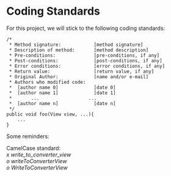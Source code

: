 # Coding Standards

For this project, we will stick to the following coding standards:

```
/*
 * Method signature:			[method signature]
 * Description of method:		[method description]
 * Pre-conditions:				[pre-conditions, if any]
 * Post-conditions:				[post-conditions, if any]
 * Error conditions:			[error conditions, if any]
 * Return value:				[return value, if any]
 * Original Author:				[name and/or e-mail]
 * Authors who modified code:	
 *	[author name 0]				[date 0]
 *	[author name 1]				[date 1]
 *	     ...			  	  ...
 * 	[author name n]				[date n]	
 */
public void foo(View view, ...){
	...
}
```
<p>
Some reminders:<br/>
	
CamelCase standard:<br/><i>
&#09;x write_to_converter_view<br/>
&#09;o writeToConverterView<br/>
&#09;o WriteToConverterView<br/></i>
</p>
